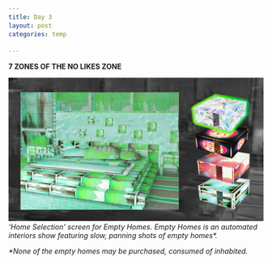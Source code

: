 ```yaml
---
title: Day 3
layout: post
categories: temp

---
```


**7 ZONES OF THE NO LIKES ZONE**

![](/assets/7days/3.png)
_'Home Selection' screen for Empty Homes. Empty Homes is an automated interiors show featuring slow, panning shots of empty homes*._

_*None of the empty homes may be purchased, consumed of inhabited._
